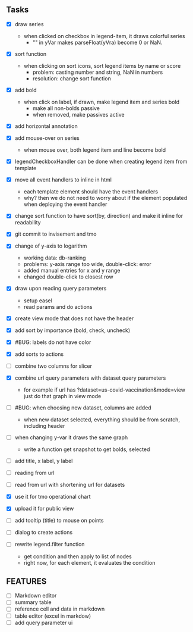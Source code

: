 
## Tasks
- [X] draw series
    - when clicked on checkbox in legend-item, it draws colorful series
        - "" in yVar makes parseFloat(yVra) become 0 or NaN.
- [X] sort function
    - when clicking on sort icons, sort legend items by name or score
        - problem: casting number and string, NaN in numbers
        - resolution: change sort function
- [X] add bold
    - when click on label, if drawn, make legend item and series bold
        - make all non-bolds passive
        - when removed, make passives active
- [X] add horizontal annotation
- [X] add mouse-over on series 
    - when mouse over, both legend item and line become bold
- [X] legendCheckboxHandler can be done when creating legend item from template
- [X] move all event handlers to inline in html
    - each template element should have the event handlers
    - why? then we do not need to worry about if the element populated when deploying the event handler
- [X] change sort function to have sort(by, direction) and make it inline for readability
- [X] git commit to invisement and tmo
- [X] change of y-axis to logarithm
    - working data: db-ranking
    - problems: y-axis range too wide, double-click: error
    - added manual entries for x and y range
    - changed double-click to closest row
- [X] draw upon reading query parameters
    - setup easel
    - read params and do actions
- [X] create view mode that does not have the header
- [X] add sort by importance (bold, check, uncheck)
- [X] #BUG: labels do not have color
- [X] add sorts to actions
- [ ] combine two columns for slicer
- [X] combine url query parameters with dataset query parameters
    - for example if url has ?dataset=us-covid-vaccination&mode=view just do that graph in view mode
- [ ] #BUG: when choosing new dataset, columns are added
    - when new dataset selected, everything should be from scratch, including header
- [ ] when changing y-var it draws the same graph
    - write a function get snapshot to get bolds, selected
- [ ] add title, x label, y label

- [ ] reading from url
- [ ] read from url with shortening url for datasets
- [X] use it for tmo operational chart
- [X] upload it for public view
- [ ] add tooltip (title) to mouse on points
- [ ] dialog to create actions
- [ ] rewrite legend.filter function
    - get condition and then apply to list of nodes
    - right now, for each element, it evaluates the condition


## FEATURES
- [ ] Markdown editor
- [ ] summary table
- [ ] reference cell and data in markdown
- [ ] table editor (excel in markdow)
- [ ] add query parameter ui
